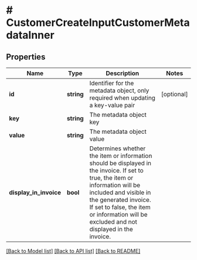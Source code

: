 # # CustomerCreateInputCustomerMetadataInner

## Properties

Name | Type | Description | Notes
------------ | ------------- | ------------- | -------------
**id** | **string** | Identifier for the metadata object, only required when updating a key-value pair | [optional]
**key** | **string** | The metadata object key |
**value** | **string** | The metadata object value |
**display_in_invoice** | **bool** | Determines whether the item or information should be displayed in the invoice. If set to true, the item or information will be included and visible in the generated invoice. If set to false, the item or information will be excluded and not displayed in the invoice. |

[[Back to Model list]](../../README.md#models) [[Back to API list]](../../README.md#endpoints) [[Back to README]](../../README.md)
